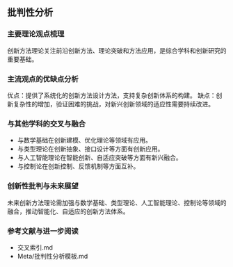 ## 批判性分析

### 主要理论观点梳理
创新方法理论关注前沿创新方法、理论突破和方法应用，是综合学科和创新研究的重要基础。

### 主流观点的优缺点分析
优点：提供了系统化的创新方法设计方法，支持复杂创新体系的构建。
缺点：创新复杂性的增加，验证困难的挑战，对新兴创新领域的适应性需要持续改进。

### 与其他学科的交叉与融合
- 与数学基础在创新建模、优化理论等领域有应用。
- 与类型理论在创新抽象、接口设计等方面有创新应用。
- 与人工智能理论在智能创新、自适应突破等方面有新兴融合。
- 与控制论在创新控制、反馈机制等方面互补。

### 创新性批判与未来展望
未来创新方法理论需加强与数学基础、类型理论、人工智能理论、控制论等领域的融合，推动智能化、自适应的创新方法体系。

### 参考文献与进一步阅读
- 交叉索引.md
- Meta/批判性分析模板.md 